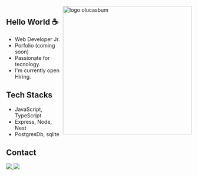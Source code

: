 

<img src="https://user-images.githubusercontent.com/103150670/185273937-5aecf7f0-73a6-4d12-baca-f454631b0d8d.svg" min-width="300px" max-width="400px" width="350px" align="right" alt="logo olucasbum">

## Hello World ☕

 - Web Developer Jr.
 - Porfolio (coming soon)
 - Passionate for tecnology.  
 - I'm currently open Hiring.
 
 ## Tech Stacks 
 - JavaScript, TypeScript
 - Express, Node, Nest
 - PostgresDb, sqlite 
 
 ## Contact 
 
 <p align="left">  
  <a href="https://www.linkedin.com/in/lucas-brum-javascript/" alt="Linkedin">
    <img src="https://img.shields.io/badge/-Linkedin-6610F2?style=for-the-badge&logo=Linkedin&logoColor=FFFFFF&link=https://www.linkedin.com/in/lucas-brum-javascript/"/>
  </a>
  
  <a href="https://www.instagram.com/_lucasbrum/" alt="Instagram">
    <img src="https://img.shields.io/badge/-Instagram-6610F2?style=for-the-badge&logo=Instagram&logoColor=FFFFFF&link=https://www.instagram.com/_lucasbrum/"/>
  </a>
</p>

 
<!-- 
https://user-images.githubusercontent.com/103150670/185273225-a820e398-1200-4d93-9eea-286cfcd9affc.png
-->



<!-- 
 https://user-images.githubusercontent.com/103150670/185271903-149ac62d-6f3b-4f63-9e13-4f79c295efb7.svg
-->
